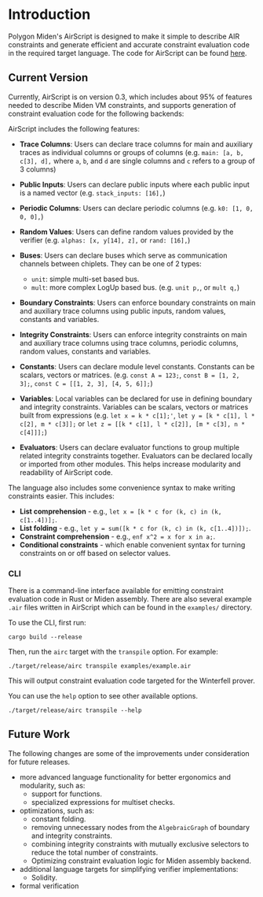 # Introduction

Polygon Miden's AirScript is designed to make it simple to describe AIR constraints and generate efficient and accurate constraint evaluation code in the required target language. The code for AirScript can be found [here](https://github.com/0xPolygonMiden/air-script/).

## Current Version

Currently, AirScript is on version 0.3, which includes about 95% of features needed to describe Miden VM constraints, and supports generation of constraint evaluation code for the following backends:

AirScript includes the following features:

- **Trace Columns**: Users can declare trace columns for main and auxiliary traces as individual columns or groups of columns (e.g. `main: [a, b, c[3], d],` where `a`, `b`, and `d` are single columns and `c` refers to a group of 3 columns)

- **Public Inputs**: Users can declare public inputs where each public input is a named vector (e.g. `stack_inputs: [16],`)

- **Periodic Columns**: Users can declare periodic columns (e.g. `k0: [1, 0, 0, 0],`)

- **Random Values**: Users can define random values provided by the verifier (e.g. `alphas: [x, y[14], z],` or `rand: [16],`)

- **Buses**: Users can declare buses which serve as communication channels between chiplets. They can be one of 2 types:
  - `unit`: simple multi-set based bus.
  - `mult`: more complex LogUp based bus.
(e.g. `unit p,`, or `mult q,`)

- **Boundary Constraints**: Users can enforce boundary constraints on main and auxiliary trace columns using public inputs, random values, constants and variables.

- **Integrity Constraints**: Users can enforce integrity constraints on main and auxiliary trace columns using trace columns, periodic columns, random values, constants and variables.

- **Constants**: Users can declare module level constants. Constants can be scalars, vectors or matrices.
  (e.g. `const A = 123;`, `const B = [1, 2, 3];`, `const C = [[1, 2, 3], [4, 5, 6]];`)

- **Variables**: Local variables can be declared for use in defining boundary and integrity constraints. Variables can be scalars, vectors or matrices built from expressions (e.g. `let x = k * c[1];'`, `let y = [k * c[1], l * c[2], m * c[3]];` or `let z = [[k * c[1], l * c[2]], [m * c[3], n * c[4]]];`)

- **Evaluators**: Users can declare evaluator functions to group multiple related integrity constraints together. Evaluators can be declared locally or imported from other modules. This helps increase modularity and readability of AirScript code.

The language also includes some convenience syntax to make writing constraints easier. This includes:

- **List comprehension** - e.g., `let x = [k * c for (k, c) in (k, c[1..4])];`.
- **List folding** - e.g., `let y = sum([k * c for (k, c) in (k, c[1..4])]);`.
- **Constraint comprehension** - e.g., `enf x^2 = x for x in a;`.
- **Conditional constraints** - which enable convenient syntax for turning constraints on or off based on selector values.

### CLI

There is a command-line interface available for emitting constraint evaluation code in Rust or Miden assembly. There are also several example `.air` files written in AirScript which can be found in the `examples/` directory.

To use the CLI, first run:

```
cargo build --release
```

Then, run the `airc` target with the `transpile` option. For example:

```
./target/release/airc transpile examples/example.air
```
This will output constraint evaluation code targeted for the Winterfell prover.

You can use the `help` option to see other available options.

```
./target/release/airc transpile --help
```

## Future Work

The following changes are some of the improvements under consideration for future releases.

- more advanced language functionality for better ergonomics and modularity, such as:
  - support for functions.
  - specialized expressions for multiset checks.
- optimizations, such as:
  - constant folding.
  - removing unnecessary nodes from the `AlgebraicGraph` of boundary and integrity constraints.
  - combining integrity constraints with mutually exclusive selectors to reduce the total number of constraints.
  - Optimizing constraint evaluation logic for Miden assembly backend.
- additional language targets for simplifying verifier implementations:
  - Solidity.
- formal verification
